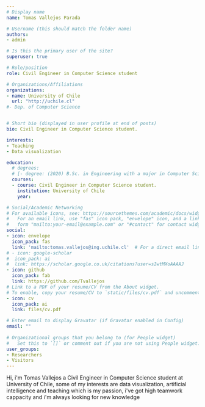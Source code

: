 ```yaml
---
# Display name
name: Tomas Vallejos Parada

# Username (this should match the folder name)
authors:
- admin

# Is this the primary user of the site?
superuser: true

# Role/position
role: Civil Engineer in Computer Science student

# Organizations/Affiliations
organizations:
- name: University of Chile
  url: "http://uchile.cl"
#- Dep. of Computer Science


# Short bio (displayed in user profile at end of posts)
bio: Civil Engineer in Computer Science student.

interests:
- Teaching
- Data visualization

education:
  # degrees:
  # [- degree: (2020) B.Sc. in Engineering with a major in Computer Science, University of Chile, Chile.] 
  courses:
  - course: Civil Engineer in Computer Science student.
    institution: University of Chile
    year: 

# Social/Academic Networking
# For available icons, see: https://sourcethemes.com/academic/docs/widgets/#icons
#   For an email link, use "fas" icon pack, "envelope" icon, and a link in the
#   form "mailto:your-email@example.com" or "#contact" for contact widget.
social:
- icon: envelope
  icon_pack: fas
  link: 'mailto:tomas.vallejos@ing.uchile.cl'  # For a direct email link, use "mailto:test@example.org".
# - icon: google-scholar
#  icon_pack: ai
#  link: https://scholar.google.co.uk/citations?user=sIwtMXoAAAAJ
- icon: github
  icon_pack: fab
  link: https://github.com/Tvallejos
# Link to a PDF of your resume/CV from the About widget.
# To enable, copy your resume/CV to `static/files/cv.pdf` and uncomment the lines below.  
- icon: cv
  icon_pack: ai
  link: files/cv.pdf

# Enter email to display Gravatar (if Gravatar enabled in Config)
email: ""
  
# Organizational groups that you belong to (for People widget)
#   Set this to `[]` or comment out if you are not using People widget.  
user_groups:
- Researchers
- Visitors
---
```


Hi, i'm Tomas Vallejos a Civil Engineer in Computer Science student at University of Chile, some of my interests are data visualization, artificial intelligence and teaching which is my passion, i've got high teamwork cappacity and i'm always looking for new knowledge